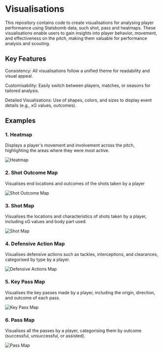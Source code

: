 # Visualisations
This repository contains code to create visualisations for analysing player performance using Statsbomb data, such shot, pass and heatmaps. These visualisations enable users to gain insights into player behavior, movement, and effectiveness on the pitch, making them valuable for performance analysis and scouting.

## Key Features

Consistency: All visualisations follow a unified theme for readability and visual appeal.

Customisability: Easily switch between players, matches, or seasons for tailored analysis.

Detailed Visualisations: Use of shapes, colors, and sizes to display event details (e.g., xG values, outcomes).

## Examples

### 1. Heatmap
   
  Displays a player's movement and involvement across the pitch, highlighting the areas where they were most active.

![Heatmap](https://github.com/user-attachments/assets/ce093562-5645-4327-8724-122440a75380)

### 2. Shot Outcome Map

  Visualises end locations and outcomes of the shots taken by a player

![Shot Outcome Map](https://github.com/user-attachments/assets/2d95ed6d-79b4-418d-a544-958c6ee68d51)

### 3. Shot Map

  Visualises the locations and characteristics of shots taken by a player, including xG values and body part used.

![Shot Map](https://github.com/user-attachments/assets/c2a80f80-9d78-4699-8fa1-abf51842f1f6)

### 4. Defensive Action Map

  Visualises defensive actions such as tackles, interceptions, and clearances, categorised by type by a player.

![Defensive Actions Map](https://github.com/user-attachments/assets/25896868-d77b-47e6-adc8-02b687e6f6b5)

### 5. Key Pass Map
  
  Visualises the key passes made by a player, including the origin, direction, and outcome of each pass.

![Key Pass Map](https://github.com/user-attachments/assets/1d933532-e32c-4996-af2b-d7f90c662ccd)

### 6. Pass Map
  
  Visualises all the passes by a player, categorising them by outcome (successful, unsuccessful, or assisted).
  
![Pass Map](https://github.com/user-attachments/assets/8b53e2d4-cdbc-4af3-a03c-8f51712dd19f)
